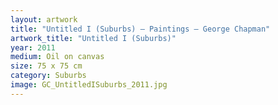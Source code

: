 ```yaml
---
layout: artwork
title: "Untitled I (Suburbs) — Paintings — George Chapman"
artwork_title: "Untitled I (Suburbs)"
year: 2011
medium: Oil on canvas
size: 75 x 75 cm
category: Suburbs
image: GC_UntitledISuburbs_2011.jpg
---
```

